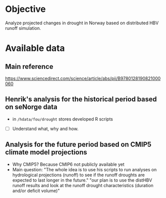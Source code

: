 # Objective
Analyze projected changes in drought in Norway based on distributed HBV runoff simulation. 

# Available data

## Main reference

https://www.sciencedirect.com/science/article/abs/pii/B9780128190821000060


##  Henrik's analysis for the historical period based on seNorge data  
- in `/hdata/fou/drought` stores developed R scripts
- [ ] Understand what, why and how.

## Analysis for the future period based on CMIP5 climate model projections
 
- Why CMIP5? Because CMIP6 not publicly available yet
- Main question: "The whole idea is to use his scripts to run analyses on hydrological projections (runoff) to see if the runoff droughts are expected to last longer in the future." "our plan is to use the distHBV runoff results and look at the runoff drought characteristics (duration and/or deficit volume)"  
